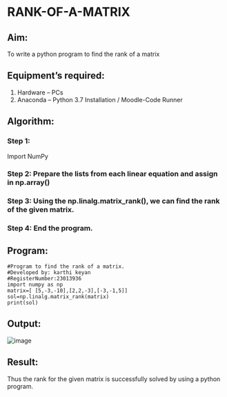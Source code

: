 # RANK-OF-A-MATRIX
## Aim:
To write a python program to find the rank of a matrix
## Equipment’s required:
1. 	Hardware – PCs
2. 	Anaconda – Python 3.7 Installation / Moodle-Code Runner
## Algorithm:
### Step 1: 
Import NumPy
### Step 2: Prepare the lists from each linear equation and assign in np.array()
### Step 3: Using the np.linalg.matrix_rank(), we can find the rank of the given matrix.
### Step 4: End the program.
## Program:
```
#Program to find the rank of a matrix.
#Developed by: karthi keyan
#RegisterNumber:23013936
import numpy as np
matrix=[ [5,-3,-10],[2,2,-3],[-3,-1,5]]
sol=np.linalg.matrix_rank(matrix)
print(sol)
```


## Output:
![image](https://github.com/Karthi051/RANK-OF-A-MATRIX/assets/148327224/da078430-f75a-44df-a00e-4ef82335a7cc)

## Result:
Thus the rank for the given matrix is successfully solved by  using a python program.

